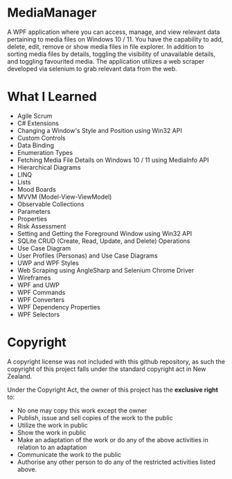 # MediaManager

A WPF application where you can access, manage, and view relevant data pertaining to media files on Windows 10 / 11. You have the capability to add, delete, edit, remove or show media files in file explorer. In addition to sorting media files by details, toggling the visibility of unavailable details, and toggling favourited media. The application utilizes a web scraper developed via selenium to grab relevant data from the web.


# What I Learned
* Agile Scrum
* C# Extensions
* Changing a Window's Style and Position using Win32 API
* Custom Controls
* Data Binding
* Enumeration Types
* Fetching Media File Details on Windows 10 / 11 using MediaInfo API
* Hierarchical Diagrams
* LINQ
* Lists
* Mood Boards
* MVVM (Model-View-ViewModel)
* Observable Collections
* Parameters
* Properties
* Risk Assessment
* Setting and Getting the Foreground Window using Win32 API
* SQLite CRUD (Create, Read, Update, and Delete) Operations
* Use Case Diagram
* User Profiles (Personas) and Use Case Diagrams
* UWP and WPF Styles
* Web Scraping using AngleSharp and Selenium Chrome Driver
* Wireframes
* WPF and UWP
* WPF Commands
* WPF Converters
* WPF Dependency Properties
* WPF Selectors


# Copyright
A copyright license was not included with this github repository, as such the copyright of this project falls under the standard copyright act in New Zealand.

Under the Copyright Act, the owner of this project has the **exclusive right** to:
* No one may copy this work except the owner
* Publish, issue and sell copies of the work to the public
* Utilize the work in public
* Show the work in public
* Make an adaptation of the work or do any of the above activities in relation to an adaptation
* Communicate the work to the public
* Authorise any other person to do any of the restricted activities listed above.

